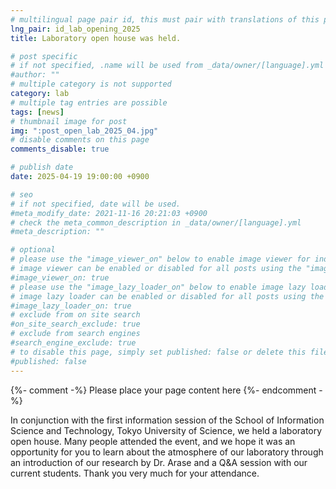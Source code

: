 ```yaml
---
# multilingual page pair id, this must pair with translations of this page. (This name must be unique)
lng_pair: id_lab_opening_2025
title: Laboratory open house was held.

# post specific
# if not specified, .name will be used from _data/owner/[language].yml
#author: ""
# multiple category is not supported
category: lab
# multiple tag entries are possible
tags: [news]
# thumbnail image for post
img: ":post_open_lab_2025_04.jpg"
# disable comments on this page
comments_disable: true

# publish date
date: 2025-04-19 19:00:00 +0900

# seo
# if not specified, date will be used.
#meta_modify_date: 2021-11-16 20:21:03 +0900
# check the meta_common_description in _data/owner/[language].yml
#meta_description: ""

# optional
# please use the "image_viewer_on" below to enable image viewer for individual pages or posts (_posts/ or [language]/_posts folders).
# image viewer can be enabled or disabled for all posts using the "image_viewer_posts: true" setting in _data/conf/main.yml.
#image_viewer_on: true
# please use the "image_lazy_loader_on" below to enable image lazy loader for individual pages or posts (_posts/ or [language]/_posts folders).
# image lazy loader can be enabled or disabled for all posts using the "image_lazy_loader_posts: true" setting in _data/conf/main.yml.
#image_lazy_loader_on: true
# exclude from on site search
#on_site_search_exclude: true
# exclude from search engines
#search_engine_exclude: true
# to disable this page, simply set published: false or delete this file
#published: false
---
```


{%- comment -%} Please place your page content here {%- endcomment -%}

In conjunction with the first information session of the School of Information Science and Technology, Tokyo University of Science, we held a laboratory open house. Many people attended the event, and we hope it was an opportunity for you to learn about the atmosphere of our laboratory through an introduction of our research by Dr. Arase and a Q&A session with our current students. Thank you very much for your attendance.

